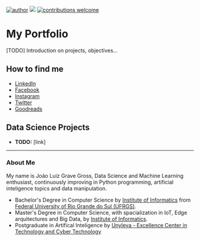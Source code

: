 [![author](https://img.shields.io/badge/jlggross-linkedin-blue.svg)](https://www.linkedin.com/in/jlggross/) [![](https://img.shields.io/badge/python-3.7%2B-brightgreen.svg)](https://www.python.org/downloads/) [![contributions welcome](https://img.shields.io/badge/contributions-welcome-yellow.svg)](https://github.com/jlggross/)

# My Portfolio

[TODO] Introduction on projects, objectives...

## How to find me
* [LinkedIn](https://www.linkedin.com/in/jlggross/)
* [Facebook](https://www.facebook.com/jlggross10)
* [Instagram](https://www.instagram.com/jlggross/)
* [Twitter](https://twitter.com/jlggross)
* [Goodreads](https://www.goodreads.com/user/show/33752957-jo-o-gross)

## Data Science Projects

* **TODO:** [link]

---

### About Me

My name is João Luiz Grave Gross, Data Science and Machine Learning enthusiast, continuously improving in Python programming, artificial inteligence topics and data manipulation. 

* Bachelor's Degree in Computer Science by [Institute of Informatics](https://www.inf.ufrgs.br/site/) from [Federal University of Rio Grande do Sul (UFRGS)](http://www.ufrgs.br/ufrgs/inicial).
* Master's Degree in Computer Science, with spacialization in IoT, Edge arquitectures and Big Data, by [Institute of Informatics](https://www.inf.ufrgs.br/site/).
* Postgraduate in Artifical Inteligence by [Unyleya - Excellence Center in Technology and Cyber Technology](https://cetec.unyleya.edu.br/)
